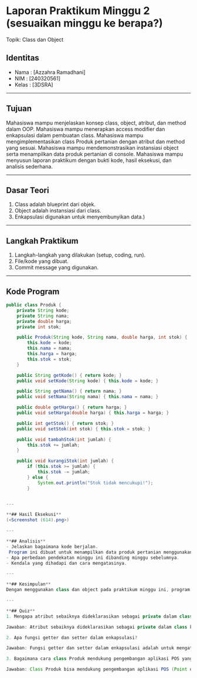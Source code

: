 # Laporan Praktikum Minggu 2 (sesuaikan minggu ke berapa?)
Topik: Class dan Object

## Identitas
- Nama  : [Azzahra Ramadhani]
- NIM   : [240320561]
- Kelas : [3DSRA]

---

## Tujuan
Mahasiswa mampu menjelaskan konsep class, object, atribut, dan method dalam OOP.
Mahasiswa mampu menerapkan access modifier dan enkapsulasi dalam pembuatan class.
Mahasiswa mampu mengimplementasikan class Produk pertanian dengan atribut dan method yang sesuai.
Mahasiswa mampu mendemonstrasikan instansiasi object serta menampilkan data produk pertanian di console.
Mahasiswa mampu menyusun laporan praktikum dengan bukti kode, hasil eksekusi, dan analisis sederhana.

---

## Dasar Teori
1. Class adalah blueprint dari objek.  
2. Object adalah instansiasi dari class.  
3. Enkapsulasi digunakan untuk menyembunyikan data.)

---

## Langkah Praktikum
1. Langkah-langkah yang dilakukan (setup, coding, run).  
2. File/kode yang dibuat.  
3. Commit message yang digunakan.

---

## Kode Program 

```java
public class Produk {
    private String kode;
    private String nama;
    private double harga;
    private int stok;

    public Produk(String kode, String nama, double harga, int stok) {
        this.kode = kode;
        this.nama = nama;
        this.harga = harga;
        this.stok = stok;
    }

    public String getKode() { return kode; }
    public void setKode(String kode) { this.kode = kode; }

    public String getNama() { return nama; }
    public void setNama(String nama) { this.nama = nama; }

    public double getHarga() { return harga; }
    public void setHarga(double harga) { this.harga = harga; }

    public int getStok() { return stok; }
    public void setStok(int stok) { this.stok = stok; }

    public void tambahStok(int jumlah) {
        this.stok += jumlah;
    }

    public void kurangiStok(int jumlah) {
        if (this.stok >= jumlah) {
            this.stok -= jumlah;
        } else {
            System.out.println("Stok tidak mencukupi!");
        }


---

**## Hasil Eksekusi**
(<Screenshot (614).png>)

---

**## Analisis**
- Jelaskan bagaimana kode berjalan.  
 Program ini dibuat untuk menampilkan data produk pertanian menggunakan pendekatan berorientasi objek (OOP). Pertama, program mengimpor dua class lain yaitu Produk dari folder model dan CreditBy dari folder util. Class Produk berisi data dan fungsi yang menggambarkan satu produk pertanian, seperti kode, nama, harga, dan stok. Sementara CreditBy digunakan untuk menampilkan identitas pembuat program (nama dan NIM). Di dalam method main, program membuat tiga objek produk dengan cara memanggil konstruktor new Produk(...). Masing-masing produk punya informasi yang berbeda — misalnya Benih Padi IR64, Pupuk Urea 50kg, dan Cangkul Baja. Setelah itu, program menampilkan semua data produk ke layar menggunakan System.out.println. Selanjutnya, program melakukan perubahan stok: p1.kurangiStok(25) → mengurangi stok produk pertama sebanyak 25, p2.kurangiStok(5) → mengurangi stok produk kedua sebanyak 5, p3.tambahStok(10) → menambah stok produk ketiga sebanyak 10. Kemudian program mencetak ulang data produk setelah stok diperbarui agar terlihat perbedaannya. Terakhir, method CreditBy.print("Azzahra Ramadhani", "240320561") dipanggil untuk menampilkan identitas pembuat program sebagai penutup output.
- Apa perbedaan pendekatan minggu ini dibanding minggu sebelumnya.  
- Kendala yang dihadapi dan cara mengatasinya.  

---

**## Kesimpulan**
Dengan menggunakan class dan object pada praktikum minggu ini, program menjadi lebih terstruktur, mudah dipahami, dan efisien dalam pengelolaan data. Setiap objek memiliki atribut dan perilaku sendiri, sehingga perubahan pada satu bagian tidak memengaruhi bagian lainnya. Selain itu, konsep OOP ini membuat program lebih fleksibel dan mudah dikembangkan untuk kebutuhan yang lebih kompleks di masa mendatang.

---

**## Quiz**
1. Mengapa atribut sebaiknya dideklarasikan sebagai private dalam class?

Jawaban: Atribut sebaiknya dideklarasikan sebagai private dalam class karena tujuannya untuk melindungi data (data enkapsulasi). Dengan menjadikannya private, atribut hanya bisa diakses dan diubah melalui method khusus (getter dan setter). Hal ini mencegah kode lain secara langsung mengubah data tanpa kendali, yang bisa menyebabkan kesalahan atau inkonsistensi data. Selain itu, cara ini membuat program lebih aman, rapi, dan mudah dipelihara, karena pengembang bisa mengatur bagaimana data diakses dan dimodifikasi tanpa harus mengubah bagian lain dari program.

2. Apa fungsi getter dan setter dalam enkapsulasi?

Jawaban: Fungsi getter dan setter dalam enkapsulasi adalah untuk mengatur akses ke atribut yang bersifat private di dalam class. Getter berfungsi untuk mengambil atau menampilkan nilai dari atribut private. Setter berfungsi untuk mengubah atau menetapkan nilai baru pada atribut tersebut. Dengan cara ini, data di dalam class tetap terlindungi, tapi masih bisa diakses dan diubah secara terkendali. Jadi, getter dan setter membantu menjaga keamanan data sambil tetap memberikan fleksibilitas dalam penggunaannya.

3. Bagaimana cara class Produk mendukung pengembangan aplikasi POS yang lebih kompleks?

Jawaban: Class Produk bisa mendukung pengembangan aplikasi POS (Point of Sale) yang lebih kompleks karena menjadi pondasi utama untuk mengelola data produk di dalam sistem.Dengan class ini, setiap produk memiliki atribut dan perilaku sendiri, seperti kode, nama, harga, dan stok, serta method untuk menambah atau mengurangi stok. Hal ini membuat pengelolaan data menjadi lebih terstruktur dan mudah dikembangkan Misalnya, nanti saat aplikasi POS dikembangkan lebih lanjut, class Produk bisa dengan mudah diperluas untuk menambahkan fitur seperti kategori produk, diskon, pajak, atau integrasi dengan database dan transaksi penjualan. Jadi, class ini membantu sistem POS menjadi modular, mudah dirawat, dan siap dikembangkan lebih lanjut tanpa harus mengubah struktur dasar program.
